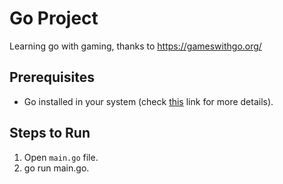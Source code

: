 # Go Project

Learning go with gaming, thanks to https://gameswithgo.org/

## Prerequisites

- Go installed in your system (check [this](https://golang.org/doc/install) link for more details). 

## Steps to Run

1. Open `main.go` file.
2. go run main.go.
